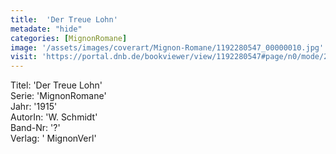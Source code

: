 ```yaml
---
title:  'Der Treue Lohn'
metadate: "hide"
categories: [MignonRomane]
image: '/assets/images/coverart/Mignon-Romane/1192280547_00000010.jpg'
visit: 'https://portal.dnb.de/bookviewer/view/1192280547#page/n0/mode/2up'
---
```

Titel: 'Der Treue Lohn' <br>
Serie: 'MignonRomane' <br>
Jahr: '1915' <br>
AutorIn: 'W. Schmidt' <br>
Band-Nr: '?' <br>
Verlag: ' MignonVerl'